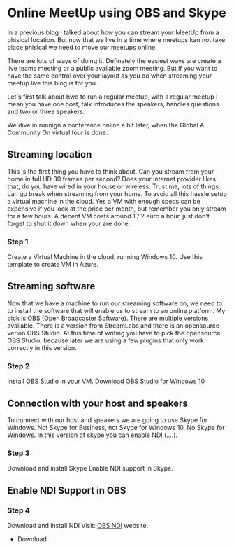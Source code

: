 # Online MeetUp using OBS and Skype

In a previous blog I talked about how you can stream your MeetUp from a phisical location. But now that we live in a time where meetups kan not take place phisical we need to move our meetups online. 

There are lots of ways of doing it. Definately the easiest ways are create a live teams meeting or a public available zoom meeting. But if you want to have the same control over your layout as you do when streaming your meetup live this blog is for you.

Let's first talk about hwo to run a regular meetup, with a regular meetup I mean you have one host, talk introduces the speakers, handles questions and two or three speakers. 

We dive in runnign a conference online a bit later, when the Global AI Community On virtual tour is done.

## Streaming location
This is the first thing you have to think about. Can you stream from your home in full HD 30 frames per second? Does your internet provider likes that, do you have wired in your house or wireless. Trust me, lots of things can go break when streaming from your home. To avoid all this hassle setup a virtual machine in the cloud. Yes a VM with enough specs can be expensive if you look at the price per month, but remember you only stream for a few hours. A decent VM costs around 1 / 2 euro a hour, just don't forget to shut it down when your are done.

### Step 1
Create a Virtual Machine in the cloud, running Windows 10. 
Use this template to create VM in Azure.

## Streaming software
Now that we have a machine to run our streaming software on, we need to to install the software that will enable us to stream to an online platform. My pick is OBS (Open Broadcaster Software). There are multiple versions available. There is a version from StreamLabs and there is an opensource verion OBS Studio. At this time of writing you have to pick the opensource OBS Studio, because later we are using a few plugins that only work correctly in this version.

### Step 2
Install OBS Studio in your VM.
[Download OBS Studio for Windows 10](https://obsproject.com/download)

## Connection with your host and speakers
To connect with our host and speakers we are going to use Skype for Windows. Not Skype for Business, not Skype for Windows 10. No Skype for Windows. In this version of skype you can enable NDI (....).

### Step 3
Download and install Skype
Enable NDI support in Skype.

## Enable NDI Support in OBS

### Step 4
Download and install NDI 
Visit: [OBS NDI](https://github.com/Palakis/obs-ndi/releases) website.
- Download 







